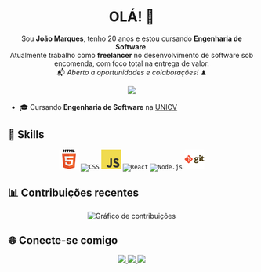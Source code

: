 <!-- Introdução -->
<h1 align="center"><strong>OLÁ!</strong> 👋</h1>

<p align="center">
Sou <strong>João Marques</strong>, tenho 20 anos e estou cursando <strong>Engenharia de Software</strong>.<br>
Atualmente trabalho como <strong>freelancer</strong> no desenvolvimento de software sob encomenda, com foco total na entrega de valor.<br>
📬 <em>Aberto a oportunidades e colaborações!</em> ♟
</p>

<!-- Typing animation -->
<p align="center">
  <img src="http://readme-typing-svg.herokuapp.com?font=Poppins&size=32&pause=3000&color=eff0bd&center=true&random=false&width=500&lines=Welcome+to+my+GitHub+profile!" />
</p>

<!-- Educação -->
- 🎓 Cursando <strong>Engenharia de Software</strong> na <a href="https://unicv.edu.br/">UNICV</a>

<!-- HABILIDADES -->
## 🚀 Skills
<div align="center">
  <code><img height="40" src="https://raw.githubusercontent.com/github/explore/80688e429a7d4ef2fca1e82350fe8e3517d3494d/topics/html/html.png" alt="HTML" /></code>
  <code><img height="40" src="https://github.com/Mathyess/Mathyess/assets/165348908/6403221f-3ea9-42a6-8d42-7c7067d3192c" alt="CSS" /></code>
  <code><img height="40" src="https://raw.githubusercontent.com/github/explore/main/topics/javascript/javascript.png" alt="JavaScript" /></code>
  <code><img height="40" src="https://cdn.jsdelivr.net/gh/devicons/devicon/icons/react/react-original.svg" alt="React" /></code>
  <code><img height="40" src="https://cdn.jsdelivr.net/gh/devicons/devicon/icons/nodejs/nodejs-original.svg" alt="Node.js" /></code>
  <code><img height="40" src="https://raw.githubusercontent.com/github/explore/main/topics/git/git.png" alt="Git" /></code>
</div>

<!-- Contribuições -->
## 📊 Contribuições recentes

<div align="center">
  <picture>
    <source media="(prefers-color-scheme: dark)" srcset="https://ssr-contributions-svg.vercel.app/_/Moosy-Joao?chart=3dbar&gap=0.6&scale=2&flatten=0&animation=wave&animation_duration=4&animation_delay=0.06&animation_amplitude=24&animation_frequency=0.1&animation_wave_center=0_3&format=svg&weeks=34&theme=purple&dark=true">
    <source media="(prefers-color-scheme: light)" srcset="https://ssr-contributions-svg.vercel.app/_/Moosy-Joao?chart=3dbar&gap=1&scale=2&light=30&flatten=0&animation=wave&animation_duration=4&animation_delay=0.06&animation_amplitude=24&animation_frequency=0.1&animation_wave_center=0_3&format=svg&weeks=40&theme=purple&dark=false">
    <img alt="Gráfico de contribuições" src="https://ssr-contributions-svg.vercel.app/_/Moosy-Joao?chart=3dbar&gap=1&scale=2&light=30&flatten=0&animation=wave&animation_duration=4&animation_delay=0.06&animation_amplitude=24&animation_frequency=0.1&animation_wave_center=0_3&format=svg&weeks=40&theme=purple&dark=true">
  </picture>
</div>

<!-- Redes Sociais -->
## 🌐 Conecte-se comigo

<div align="center">
  <a href="https://www.linkedin.com/in/joão-pedro-pereira-marques-a24120254" target="_blank">
    <img src="https://img.shields.io/badge/-LinkedIn-%230077B5?style=for-the-badge&logo=linkedin&logoColor=white">
  </a>
  <a href="https://instagram.com/joao._.marq" target="_blank">
    <img src="https://img.shields.io/badge/-Instagram-%23E4405F?style=for-the-badge&logo=instagram&logoColor=white">
  </a>
  <a href="mailto:jpp15marques@gmail.com" target="_blank">
    <img src="https://img.shields.io/badge/-Gmail-%23333?style=for-the-badge&logo=gmail&logoColor=white">
  </a>
</div>

